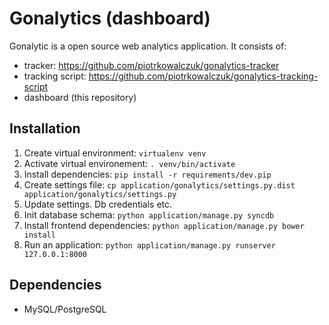 Gonalytics (dashboard)
=============

Gonalytic is a open source web analytics application. It consists of:
- tracker: https://github.com/piotrkowalczuk/gonalytics-tracker
- tracking script: https://github.com/piotrkowalczuk/gonalytics-tracking-script
- dashboard (this repository)

Installation
------------
1. Create virtual environment: `virtualenv venv`
2. Activate virtual environement: `. venv/bin/activate`
3. Install dependencies: `pip install -r requirements/dev.pip`
4. Create settings file: `cp application/gonalytics/settings.py.dist application/gonalytics/settings.py`
5. Update settings. Db credentials etc.
6. Init database schema: `python application/manage.py syncdb`
7. Install frontend dependencies: `python application/manage.py bower install`
8. Run an application: `python application/manage.py runserver 127.0.0.1:8000`

Dependencies
------------
- MySQL/PostgreSQL
